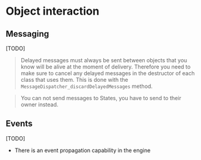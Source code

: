 Object interaction
==================

Messaging
---------

[TODO]

> Delayed messages must always be sent between objects that you know will be alive at the moment of delivery. Therefore you need to make sure to cancel any delayed messages in the destructor of each class that uses them. This is done with the `MessageDispatcher_discardDelayedMessages` method.

> You can not send messages to States, you have to send to their owner instead.


Events
------

[TODO]

- There is an event propagation capability in the engine
